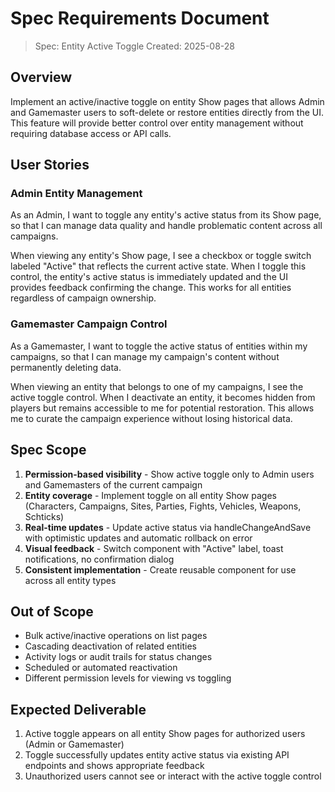 # Spec Requirements Document

> Spec: Entity Active Toggle
> Created: 2025-08-28

## Overview

Implement an active/inactive toggle on entity Show pages that allows Admin and Gamemaster users to soft-delete or restore entities directly from the UI. This feature will provide better control over entity management without requiring database access or API calls.

## User Stories

### Admin Entity Management

As an Admin, I want to toggle any entity's active status from its Show page, so that I can manage data quality and handle problematic content across all campaigns.

When viewing any entity's Show page, I see a checkbox or toggle switch labeled "Active" that reflects the current active state. When I toggle this control, the entity's active status is immediately updated and the UI provides feedback confirming the change. This works for all entities regardless of campaign ownership.

### Gamemaster Campaign Control

As a Gamemaster, I want to toggle the active status of entities within my campaigns, so that I can manage my campaign's content without permanently deleting data.

When viewing an entity that belongs to one of my campaigns, I see the active toggle control. When I deactivate an entity, it becomes hidden from players but remains accessible to me for potential restoration. This allows me to curate the campaign experience without losing historical data.

## Spec Scope

1. **Permission-based visibility** - Show active toggle only to Admin users and Gamemasters of the current campaign
2. **Entity coverage** - Implement toggle on all entity Show pages (Characters, Campaigns, Sites, Parties, Fights, Vehicles, Weapons, Schticks)
3. **Real-time updates** - Update active status via handleChangeAndSave with optimistic updates and automatic rollback on error
4. **Visual feedback** - Switch component with "Active" label, toast notifications, no confirmation dialog
5. **Consistent implementation** - Create reusable component for use across all entity types

## Out of Scope

- Bulk active/inactive operations on list pages
- Cascading deactivation of related entities
- Activity logs or audit trails for status changes
- Scheduled or automated reactivation
- Different permission levels for viewing vs toggling

## Expected Deliverable

1. Active toggle appears on all entity Show pages for authorized users (Admin or Gamemaster)
2. Toggle successfully updates entity active status via existing API endpoints and shows appropriate feedback
3. Unauthorized users cannot see or interact with the active toggle control